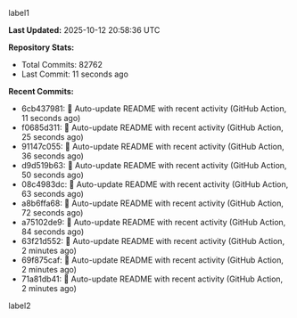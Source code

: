 
label1 
<!-- ACTIVITY_START -->
**Last Updated:** 2025-10-12 20:58:36 UTC

**Repository Stats:**
- Total Commits: 82762
- Last Commit: 11 seconds ago

**Recent Commits:**
- 6cb437981: 🤖 Auto-update README with recent activity (GitHub Action, 11 seconds ago)
- f0685d311: 🤖 Auto-update README with recent activity (GitHub Action, 25 seconds ago)
- 91147c055: 🤖 Auto-update README with recent activity (GitHub Action, 36 seconds ago)
- d9d519b63: 🤖 Auto-update README with recent activity (GitHub Action, 50 seconds ago)
- 08c4983dc: 🤖 Auto-update README with recent activity (GitHub Action, 63 seconds ago)
- a8b6ffa68: 🤖 Auto-update README with recent activity (GitHub Action, 72 seconds ago)
- a75102de9: 🤖 Auto-update README with recent activity (GitHub Action, 84 seconds ago)
- 63f21d552: 🤖 Auto-update README with recent activity (GitHub Action, 2 minutes ago)
- 69f875caf: 🤖 Auto-update README with recent activity (GitHub Action, 2 minutes ago)
- 71a81db41: 🤖 Auto-update README with recent activity (GitHub Action, 2 minutes ago)
<!-- ACTIVITY_END -->

label2
